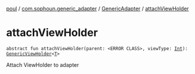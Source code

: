 [poul](../../index.md) / [com.sophoun.generic_adapter](../index.md) / [GenericAdapter](index.md) / [attachViewHolder](./attach-view-holder.md)

# attachViewHolder

`abstract fun attachViewHolder(parent: <ERROR CLASS>, viewType: `[`Int`](https://kotlinlang.org/api/latest/jvm/stdlib/kotlin/-int/index.html)`): `[`GenericViewHolder`](../-generic-view-holder/index.md)`<`[`T`](index.md#T)`>`

Attach ViewHolder to adapter

